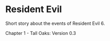 # Resident Evil

Short story about the events of Resident Evil 6.

Chapter 1 - Tall Oaks: Version 0.3